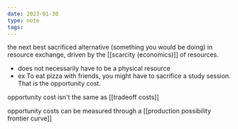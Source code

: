 ```yaml
---
date: 2023-01-30
type: note
tags: 
---
```


the next best sacrificed alternative (something you would be doing) in resource exchange, driven by the [[scarcity (economics)]] of resources.
- does not necessarily have to be a physical resource
- ex To eat pizza with friends, you might have to sacrifice a study session. That is the opportunity cost.

opportunity cost isn't the same as [[tradeoff costs]]

opportunity costs can be measured through a [[production possibility frontier curve]]
